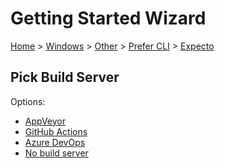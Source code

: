 <!--
GENERATED FILE - DO NOT EDIT
This file was generated by [MarkdownSnippets](https://github.com/SimonCropp/MarkdownSnippets).
Source File: /docs/mdsource/wiz/Windows_Other_Cli_Expecto.source.md
To change this file edit the source file and then run MarkdownSnippets.
-->

# Getting Started Wizard

[Home](/docs/wiz/readme.md) > [Windows](Windows.md) > [Other](Windows_Other.md) > [Prefer CLI](Windows_Other_Cli.md) > [Expecto](Windows_Other_Cli_Expecto.md)

## Pick Build Server

Options:
 * [AppVeyor](Windows_Other_Cli_Expecto_AppVeyor.md)
 * [GitHub Actions](Windows_Other_Cli_Expecto_GitHubActions.md)
 * [Azure DevOps](Windows_Other_Cli_Expecto_AzureDevOps.md)
 * [No build server](Windows_Other_Cli_Expecto_None.md)
